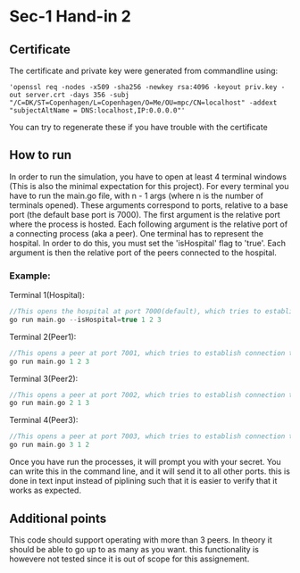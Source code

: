 # Sec-1 Hand-in 2

## Certificate

The certificate and private key were generated from commandline using:

    'openssl req -nodes -x509 -sha256 -newkey rsa:4096 -keyout priv.key -out server.crt -days 356 -subj "/C=DK/ST=Copenhagen/L=Copenhagen/O=Me/OU=mpc/CN=localhost" -addext "subjectAltName = DNS:localhost,IP:0.0.0.0"'

You can try to regenerate these if you have trouble with the certificate

## How to run
In order to run the simulation, you have to open at least 4 terminal windows (This is also the minimal expectation for this project). For every terminal you have to run the main.go file, with n - 1 args (where n is the number of terminals opened). These arguments correspond to ports, relative to a base port (the default base port is 7000). The first argument is the relative port where the process is hosted. Each following argument is the relative port of a connecting process (aka a peer).
One terminal has to represent the hospital. In order to do this, you must set the 'isHospital' flag to 'true'. Each argument is then the relative port of the peers connected to the hospital.
### Example:

Terminal 1(Hospital):
```c
//This opens the hospital at port 7000(default), which tries to establish connection to ports 7001, 7002, 7003
go run main.go --isHospital=true 1 2 3
```

Terminal 2(Peer1):
```c
//This opens a peer at port 7001, which tries to establish connection to ports 7000(Each peer automatically tries to connect to the default port to establish connection with the hospital), 7002, 7003
go run main.go 1 2 3
```

Terminal 3(Peer2):
```c
//This opens a peer at port 7002, which tries to establish connection to ports 7000(Each peer automatically tries to connect to the default port to establish connection with the hospital), 7001, 7003
go run main.go 2 1 3
```

Terminal 4(Peer3):
```c
//This opens a peer at port 7003, which tries to establish connection to ports 7000(Each peer automatically tries to connect to the default port to establish connection with the hospital), 7001, 7002
go run main.go 3 1 2
```

Once you have run the processes, it will prompt you with your secret. You can write this in the command line, and it will send it to all other ports. this is done in text input instead of piplining such that it is easier to verify that it works as expected. 

## Additional points

This code should support operating with more than 3 peers. In theory it should be able to go up to as many as you want. this functionality is howevere not tested since it is out of scope for this assignement.